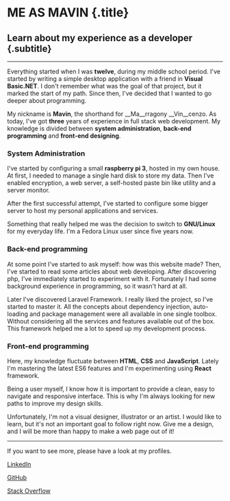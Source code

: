 # ME AS <span class="color-red">MAVIN</span> {.title}
## Learn about my experience as a developer {.subtitle}

<hr>

Everything started when I was __twelve__, during my middle school period. I've started by writing a simple
desktop application with a friend in __Visual Basic.NET__. I don't remember what was the goal of that
project, but it marked the start of my path. Since then, I've decided that I wanted to go deeper about
programming.

My nickname is __Mavin__, the shorthand for __Ma__rragony __Vin__cenzo. As today, I've got __three__ years of
experience in full stack web development. My knowledge is divided between __system administration__,
__back-end programming__ and __front-end designing__.

### System Administration

I've started by configuring a small __raspberry pi 3__, hosted in my own house.
At first, I needed to manage a single hard disk to store my data.
Then I've enabled encryption, a web server, a self-hosted paste bin like utility and a server monitor.

After the first successful attempt, I've started to configure some bigger server to host my personal
applications and services.

Something that really helped me was the decision to switch to __GNU/Linux__ for my everyday life.
I'm a Fedora Linux user since five years now.

### Back-end programming

At some point I've started to ask myself: how was this website made? Then, I've started to read some
articles about web developing. After discovering php, I've immediately started to experiment with it.
Fortunately I had some background experience in programming, so it wasn't hard at all.

Later I've discovered Laravel Framework. I really liked the project, so I've started to master it.
All the concepts about dependency injection, auto-loading and package management were all available in one
single toolbox. Without considering all the services and features available out of the box.
This framework helped me a lot to speed up my development process.

### Front-end programming

Here, my knowledge fluctuate between __HTML__, __CSS__ and __JavaScript__. Lately I'm mastering the latest ES6
features and I'm experimenting using __React__ framework.

Being a user myself, I know how it is important to provide a clean, easy to navigate and responsive interface.
This is why I'm always looking for new paths to improve my design skills.

Unfortunately, I'm not a visual designer, illustrator or an artist.
I would like to learn, but it's not an important goal to follow right now.
Give me a design, and I will be more than happy to make a web page out of it!

<hr>

If you want to see more, please have a look at my profiles.

<a target="_blank" href="https://www.linkedin.com/in/mrmavin/"><i class="fab fa-linkedin"></i> LinkedIn</a>
<br>

<a target="_blank" href="https://github.com/MrMavin"><i class="fab fa-github"></i> GitHub</a>
<br>

<a target="_blank" href="https://stackoverflow.com/users/8811140/mavin"><i class="fab fa-stack-overflow"></i> Stack Overflow</a>